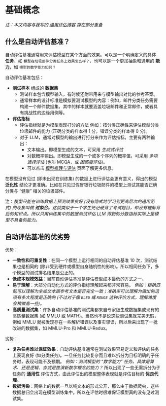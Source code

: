 # 基础概念

*注：本文内容与我写的 [通用评估博客](https://huggingface.co/blog/clefourrier/llm-evaluation) 存在部分重叠*
## 什么是自动评估基准？

自动评估基准通常用来评估模型在某个方面的效果。可以是一个明确定义的具体 **任务**，如 `模型在垃圾邮件分类任务上效果怎么样？`，也可以是一个更加抽象和通用的 **能力**，如 `模型的数学能力如何？`

自动评估基准包括：
- **测试样本** 组成的 **数据集**
	- 测试样本包含模型输入，有时候还附带用来与模型输出对比的参考答案。
	- 通常样本的设计标准是模拟要测试模型的内容：例如，邮件分类任务需要构建一个邮件数据集，其中的样本就要涵盖垃圾邮件和正常邮件，或者具有挑战性的边缘用例等。
- **评估指标**
	- 评估指标就是为模型表现打分的方法
	  例如：按分类正确性来评估模型分类垃圾邮件的能力 (正确分类的样本得 1 分，错误分类的样本得 0 分)。
	- 对于 LLM，通常对模型的输出进行打分来作为评估指标，主要有两种输出：
		- 文本输出。即模型生成的文本，可采用 *生成式评估*
		- 对数概率输出。即模型生成的一个或多个序列的概率值，可采用 *多项选择评估* (也叫 MCQA，或 *困惑度评估*)。
		- 可以点击 [模型推理与评估](https://github.com/huggingface/evaluation-guidebook/blob/main/contents/general-knowledge/model-inference-and-evaluation.md) 页面了解更多信息。

在模型没有见过 (即未出现在训练集) 的数据上进行评估会更有意义，得出的模型 **泛化性** 结论才更准确。比如在只见过假冒银行垃圾邮件的模型上测试其能否正确分类与 “健康” 相关的垃圾邮件。

注：*模型只能在训练数据上预测效果良好 (没有隐式地学习到更高层次的通用范式) 的现象叫做 **过拟合**。这就类似于一个学生死记硬背了考试题目，却没有理解背后的知识点。所以只用训练集中的数据测试评估 LLM 得到的分数指标实际上是模型不具备的能力。*

## 自动评估基准的优劣势
优势：
- **一致性和可重复性**：在同一个模型上运行相同的自动评估基准 10 次，测试结果也是相同的 (除非受到硬件或模型自身随机性的影响)。所以相同任务下，多个模型的测试排名结果是公正的。
- **低成本规模效益**：目前自动评估基准是评估模型成本最低的方式之一。
- **易于理解**：大部分自动化方式的评价指标理解起来都非常容易。
  *例如：精确匹配可以理解为生成文本跟参考文本是否完全一致；准确率可以理解为做出的选项有多大程度是正确的 (不过对于像 `BLEU` 或 `ROUGE` 这种评价方式，理解难度会稍微高一些)。*
- **高质量测试集**：许多自动评估基准的测试集都来自专家级生成数据集或现有的高质量数据集 (如 MMLU 或 MATH)。当然也不是说这些测试集就完美无瑕，例如 MMLU 就被发现存在一些解析错误以及事实谬误，所以后来出现了一批改进的数据集，如 MMLU-Pro 和 MMLU-Redux。

劣势：
- **复杂任务难以保证效果**：自动评估基准通常在测试效果容易定义和评估的任务上表现良好 (如分类任务)。一旦任务比较复杂而且难以拆分为目标明确的子任务时，表现可能不及预期。
  *例如：测试模型的 “数学能力” 任务。具体是算术、还是逻辑、亦或是推演新数学概念的能力？*
  所以出现了一些无需拆分为子任务的 **通用性** 评估方式，由此评估出的模型整体表现就是评估目标的 **优良代理**。 
- **数据污染**：网络上的数据一旦以纯文本的形式公开，那么由于数据爬虫，这些数据总归会出现在模型训练集中。所以在评估时很难保证模型真的没有见过测试集。
